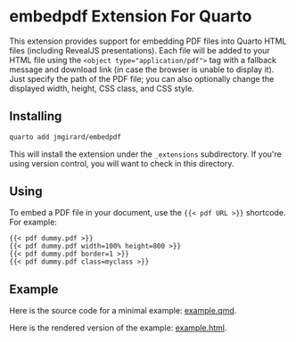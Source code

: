 # embedpdf Extension For Quarto

This extension provides support for embedding PDF files into Quarto HTML files (including RevealJS presentations). Each file will be added to your HTML file using the `<object type="application/pdf">` tag with a fallback message and download link (in case the browser is unable to display it). Just specify the path of the PDF file; you can also optionally change the displayed width, height, CSS class, and CSS style.

## Installing

```bash
quarto add jmgirard/embedpdf
```

This will install the extension under the `_extensions` subdirectory.
If you're using version control, you will want to check in this directory.

## Using

To embed a PDF file in your document, use the `{{< pdf URL >}}` shortcode. For example:

```
{{< pdf dummy.pdf >}}
{{< pdf dummy.pdf width=100% height=800 >}}
{{< pdf dummy.pdf border=1 >}}
{{< pdf dummy.pdf class=myclass >}}
```

## Example

Here is the source code for a minimal example: [example.qmd](example.qmd).

Here is the rendered version of the example: [example.html](https://jmgirard.github.io/embedpdf/example.html).
